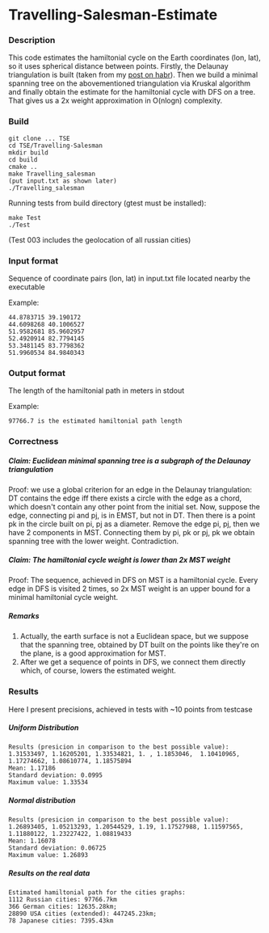 # Travelling-Salesman-Estimate
### Description
This code estimates the hamiltonial cycle on the Earth coordinates (lon, lat), so it uses spherical distance between points. Firstly, the Delaunay triangulation is built (taken from my [post on habr](https://habr.com/ru/post/445048/)). Then we build a minimal spanning tree on the abovementioned triangulation via Kruskal algorithm and finally obtain the estimate for the hamiltonial cycle with DFS on a tree. That gives us a 2x weight approximation in O(nlogn) complexity.
### Build
```
git clone ... TSE
cd TSE/Travelling-Salesman
mkdir build
cd build
cmake ..
make Travelling_salesman
(put input.txt as shown later)
./Travelling_salesman
```

Running tests from build directory (gtest must be installed):
```
make Test
./Test
```
(Test 003 includes the geolocation of all russian cities)
### Input format
Sequence of coordinate pairs (lon, lat) in input.txt file located nearby the executable

Example:
```
44.8783715 39.190172
44.6098268 40.1006527
51.9582681 85.9602957
52.4920914 82.7794145
53.3481145 83.7798362
51.9960534 84.9840343
```

### Output format
The length of the hamiltonial path in meters in stdout

Example:
```
97766.7 is the estimated hamiltonial path length
```

### Correctness
##### Claim: Euclidean minimal spanning tree is a subgraph of the Delaunay triangulation
Proof: we use a global criterion for an edge in the Delaunay triangulation: DT contains the edge iff there exists a circle with the edge as a chord, which doesn't contain any other point from the initial set. Now, suppose the edge, connecting pi and pj, is in EMST, but not in DT. Then there is a point pk in the circle built on pi, pj as a diameter. Remove the edge pi, pj, then we have 2 components in MST. Connecting them by pi, pk or pj, pk we obtain spanning tree with the lower weight. Contradiction.

##### Claim: The hamiltonial cycle weight is lower than 2x MST weight
Proof: The sequence, achieved in DFS on MST is a hamiltonial cycle. Every edge in DFS is visited 2 times, so 2x MST weight is an upper bound for a minimal hamiltonial cycle weight.

##### Remarks
1) Actually, the earth surface is not a Euclidean space, but we suppose that the spanning tree, obtained by DT built on the points like they're on the plane, is a good approximation for MST.
2) After we get a sequence of points in DFS, we connect them directly which, of course, lowers the estimated weight.

### Results
Here I present precisions, achieved in tests with ~10 points from testcase

##### Uniform Distribution
```
Results (presicion in comparison to the best possible value):
1.31533497, 1.16205201, 1.33534821, 1. , 1.1853046,  1.10410965, 1.17274662, 1.08610774, 1.18575894
Mean: 1.17186
Standard deviation: 0.0995
Maximum value: 1.33534
```

##### Normal distribution
```
Results (presicion in comparison to the best possible value):
1.26893405, 1.05213293, 1.20544529, 1.19, 1.17527988, 1.11597565, 1.11880122, 1.23227422, 1.08819433
Mean: 1.16078
Standard deviation: 0.06725
Maximum value: 1.26893
```

##### Results on the real data
```
Estimated hamiltonial path for the cities graphs:
1112 Russian cities: 97766.7km
366 German cities: 12635.28km;
28890 USA cities (extended): 447245.23km;
78 Japanese cities: 7395.43km
```
